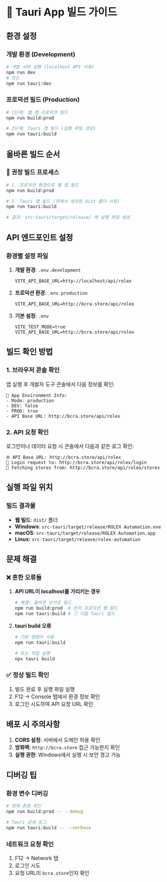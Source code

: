 # 🔧 Tauri App 빌드 가이드

## 환경 설정

### 개발 환경 (Development)
```bash
# 개발 서버 실행 (localhost API 사용)
npm run dev
# 또는
npm run tauri:dev
```

### 프로덕션 빌드 (Production)
```bash
# 1단계: 웹 앱 프로덕션 빌드
npm run build:prod

# 2단계: Tauri 앱 빌드 (실행 파일 생성)
npm run tauri:build
```

## 올바른 빌드 순서

### 🚀 권장 빌드 프로세스
```bash
# 1. 프로덕션 환경으로 웹 앱 빌드
npm run build:prod

# 2. Tauri 앱 빌드 (위에서 생성된 dist 폴더 사용)
npm run tauri:build

# 결과: src-tauri/target/release/ 에 실행 파일 생성
```

## API 엔드포인트 설정

### 환경별 설정 파일

1. **개발 환경**: `.env.development`
   ```
   VITE_API_BASE_URL=http://localhost/api/rolex
   ```

2. **프로덕션 환경**: `.env.production`
   ```
   VITE_API_BASE_URL=http://bcra.store/api/rolex
   ```

3. **기본 설정**: `.env`
   ```
   VITE_TEST_MODE=true
   VITE_API_BASE_URL=http://bcra.store/api/rolex
   ```

## 빌드 확인 방법

### 1. 브라우저 콘솔 확인
앱 실행 후 개발자 도구 콘솔에서 다음 정보를 확인:
```
🚀 App Environment Info:
- Mode: production
- DEV: false
- PROD: true
- API Base URL: http://bcra.store/api/rolex
```

### 2. API 요청 확인
로그인이나 데이터 요청 시 콘솔에서 다음과 같은 로그 확인:
```
🌐 API Base URL: http://bcra.store/api/rolex
🚀 Login request to: http://bcra.store/api/rolex/login
🏪 Fetching stores from: http://bcra.store/api/rolex/stores
```

## 실행 파일 위치

### 빌드 결과물
- **웹 빌드**: `dist/` 폴더
- **Windows**: `src-tauri/target/release/ROLEX Automation.exe`
- **macOS**: `src-tauri/target/release/ROLEX Automation.app`
- **Linux**: `src-tauri/target/release/rolex-automation`

## 문제 해결

### ❌ 흔한 오류들

1. **API URL이 localhost를 가리키는 경우**
   ```bash
   # 해결: 올바른 순서로 빌드
   npm run build:prod  # 먼저 프로덕션 웹 빌드
   npm run tauri:build # 그 다음 Tauri 빌드
   ```

2. **tauri build 오류**
   ```bash
   # 기본 명령어 사용
   npm run tauri:build
   
   # 또는 직접 실행
   npx tauri build
   ```

### ✅ 정상 빌드 확인

1. 빌드 완료 후 실행 파일 실행
2. F12 → Console 탭에서 환경 정보 확인
3. 로그인 시도하여 API 요청 URL 확인

## 배포 시 주의사항

1. **CORS 설정**: 서버에서 도메인 허용 확인
2. **방화벽**: `http://bcra.store` 접근 가능한지 확인  
3. **실행 권한**: Windows에서 실행 시 보안 경고 가능

## 디버깅 팁

### 환경 변수 디버깅
```bash
# 현재 환경 확인
npm run build:prod -- --debug

# Tauri 상세 로그
npm run tauri:build -- --verbose
```

### 네트워크 요청 확인
1. F12 → Network 탭
2. 로그인 시도
3. 요청 URL이 `bcra.store`인지 확인
